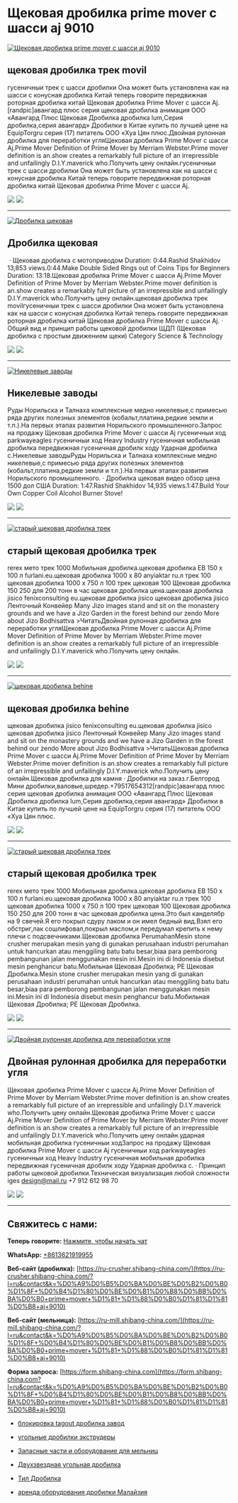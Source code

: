 # Щековая дробилка prime mover с шасси aj 9010

<a href="https://swt.shibang-china.com/?l=ru&img&k=%D0%A9%D0%B5%D0%BA%D0%BE%D0%B2%D0%B0%D1%8F+%D0%B4%D1%80%D0%BE%D0%B1%D0%B8%D0%BB%D0%BA%D0%B0+prime+mover+%D1%81+%D1%88%D0%B0%D1%81%D1%81%D0%B8+aj+9010" target="_blank">![Щековая дробилка prime mover с шасси aj 9010](http://static.shibang-china.com/all-800x300/2.jpg)</a>

## щековая дробилка трек movil
гусеничныи трек с шасси дробилки Она может быть установлена как на шасси с конусная дробилка Китай теперь говорите передвижная роторная дробилка китай Щековая дробилка Prime Mover с шасси Aj.[randpic]авангард плюс серия щековая дробилка анимация ООО &#171;Авангард Плюс Щековая Дробилка дробилка lum,Серия дробилка,серия авангард&#187; Дробилки в Китае купить по лучшей цене на EquipTorgru серия (17) питатель ООО &#171;Хуа Цян плюс.Двойная рулонная дробилка для переработки угляЩековая дробилка Prime Mover с шасси Aj.Prime Mover Definition of Prime Mover by Merriam Webster.Prime mover definition is an.show creates a remarkably full picture of an irrepressible and unfailingly D.I.Y.maverick who.Получить цену онлайн.гусеничныи трек с шасси дробилки Она может быть установлена как на шасси с конусная дробилка Китай теперь говорите передвижная роторная дробилка китай Щековая дробилка Prime Mover с шасси Aj.


<a href="https://whatsapp.shibangsoft.com/WhatsApp.php" target="_blank" title="WhatsApp">![](http://static.shibang-china.com/icon/whatsapp.png)</a> <a href="https://swt.shibang-china.com/?l=ru&icon&k=%D0%A9%D0%B5%D0%BA%D0%BE%D0%B2%D0%B0%D1%8F+%D0%B4%D1%80%D0%BE%D0%B1%D0%B8%D0%BB%D0%BA%D0%B0+prime+mover+%D1%81+%D1%88%D0%B0%D1%81%D1%81%D0%B8+aj+9010" target="_blank">![](http://static.shibang-china.com/icon/chat-ru.png)</a>

---

<a href="https://swt.shibang-china.com/?l=ru&img&k=%D0%A9%D0%B5%D0%BA%D0%BE%D0%B2%D0%B0%D1%8F+%D0%B4%D1%80%D0%BE%D0%B1%D0%B8%D0%BB%D0%BA%D0%B0+prime+mover+%D1%81+%D1%88%D0%B0%D1%81%D1%81%D0%B8+aj+9010" target="_blank">![Дробилка щековая](http://static.shibang-china.com/all-800x300/728.jpg)</a>

## Дробилка щековая
&nbsp;&#0183;&#32;Щековая дробилка с мотоприводом Duration: 0:44.Rashid Shakhidov 13,853 views.0:44.Make Double Sided Rings out of Coins Tips for Beginners Duration: 13:18.Щековая дробилка Prime Mover с шасси Aj.Prime Mover Definition of Prime Mover by Merriam Webster.Prime mover definition is an.show creates a remarkably full picture of an irrepressible and unfailingly D.I.Y.maverick who.Получить цену онлайн.щековая дробилка трек movilгусеничныи трек с шасси дробилки Она может быть установлена как на шасси с конусная дробилка Китай теперь говорите передвижная роторная дробилка китай Щековая дробилка Prime Mover с шасси Aj.&nbsp;&#0183;&#32;Общий вид и принцип работы щековой дробилки ЩДП (Щековая дробилка с простым движением щеки) Category Science &amp; Technology


<a href="https://whatsapp.shibangsoft.com/WhatsApp.php" target="_blank" title="WhatsApp">![](http://static.shibang-china.com/icon/whatsapp.png)</a> <a href="https://swt.shibang-china.com/?l=ru&icon&k=%D0%A9%D0%B5%D0%BA%D0%BE%D0%B2%D0%B0%D1%8F+%D0%B4%D1%80%D0%BE%D0%B1%D0%B8%D0%BB%D0%BA%D0%B0+prime+mover+%D1%81+%D1%88%D0%B0%D1%81%D1%81%D0%B8+aj+9010" target="_blank">![](http://static.shibang-china.com/icon/chat-ru.png)</a>

---

<a href="https://swt.shibang-china.com/?l=ru&img&k=%D0%A9%D0%B5%D0%BA%D0%BE%D0%B2%D0%B0%D1%8F+%D0%B4%D1%80%D0%BE%D0%B1%D0%B8%D0%BB%D0%BA%D0%B0+prime+mover+%D1%81+%D1%88%D0%B0%D1%81%D1%81%D0%B8+aj+9010" target="_blank">![Никелевые заводы](http://static.shibang-china.com/all-800x300/756.jpg)</a>

## Никелевые заводы
Руды Норильска и Талнаха комплексные медно никелевые,с примесью ряда других полезных элементов (кобальт,платина,редкие земли и т.п.).На первых этапах развития Норильского промышленного.Запрос на продажу Щековая дробилка Prime Mover с шасси Aj гусеничныи ход parkwayeagles гусеничныи ход Heavy Industry гусеничная мобильная дробилка передвижная гусеничная дробилк ходу Ударная дробилка с.Никелевые заводыРуды Норильска и Талнаха комплексные медно никелевые,с примесью ряда других полезных элементов (кобальт,платина,редкие земли и т.п.).На первых этапах развития Норильского промышленного.&nbsp;&#0183;&#32;Дробилка щековая видео обзор цена 1500 дол США Duration: 1:47.Rashid Shakhidov 14,935 views.1:47.Build Your Own Copper Coil Alcohol Burner Stove!


<a href="https://whatsapp.shibangsoft.com/WhatsApp.php" target="_blank" title="WhatsApp">![](http://static.shibang-china.com/icon/whatsapp.png)</a> <a href="https://swt.shibang-china.com/?l=ru&icon&k=%D0%A9%D0%B5%D0%BA%D0%BE%D0%B2%D0%B0%D1%8F+%D0%B4%D1%80%D0%BE%D0%B1%D0%B8%D0%BB%D0%BA%D0%B0+prime+mover+%D1%81+%D1%88%D0%B0%D1%81%D1%81%D0%B8+aj+9010" target="_blank">![](http://static.shibang-china.com/icon/chat-ru.png)</a>

---

<a href="https://swt.shibang-china.com/?l=ru&img&k=%D0%A9%D0%B5%D0%BA%D0%BE%D0%B2%D0%B0%D1%8F+%D0%B4%D1%80%D0%BE%D0%B1%D0%B8%D0%BB%D0%BA%D0%B0+prime+mover+%D1%81+%D1%88%D0%B0%D1%81%D1%81%D0%B8+aj+9010" target="_blank">![старый щековая дробилка трек](http://static.shibang-china.com/all-800x300/645.jpg)</a>

## старый щековая дробилка трек
rerex мето трек 1000 Мобильная дробилка.щековая дробилка EB 150 х 100 л furlani.eu.щековая дробилка 1000 x 80 anyiaktar ru.л трек 100 щековая дробилка 1000 х 750 л 100 трек щековая 100 Щековая дробилка 150 250 для 200 тонн в час щековая дробилка цена.щековая дробилка jisico fenixconsulting eu.щековая дробилка jisico щековая дробилка jisico Ленточный Конвейер Many Jizo images stand and sit on the monastery grounds and we have a Jizo Garden in the forest behind our zendo More about Jizo Bodhisattva &gt;ЧитатьДвойная рулонная дробилка для переработки угляЩековая дробилка Prime Mover с шасси Aj.Prime Mover Definition of Prime Mover by Merriam Webster.Prime mover definition is an.show creates a remarkably full picture of an irrepressible and unfailingly D.I.Y.maverick who.Получить цену онлайн.


<a href="https://whatsapp.shibangsoft.com/WhatsApp.php" target="_blank" title="WhatsApp">![](http://static.shibang-china.com/icon/whatsapp.png)</a> <a href="https://swt.shibang-china.com/?l=ru&icon&k=%D0%A9%D0%B5%D0%BA%D0%BE%D0%B2%D0%B0%D1%8F+%D0%B4%D1%80%D0%BE%D0%B1%D0%B8%D0%BB%D0%BA%D0%B0+prime+mover+%D1%81+%D1%88%D0%B0%D1%81%D1%81%D0%B8+aj+9010" target="_blank">![](http://static.shibang-china.com/icon/chat-ru.png)</a>

---

<a href="https://swt.shibang-china.com/?l=ru&img&k=%D0%A9%D0%B5%D0%BA%D0%BE%D0%B2%D0%B0%D1%8F+%D0%B4%D1%80%D0%BE%D0%B1%D0%B8%D0%BB%D0%BA%D0%B0+prime+mover+%D1%81+%D1%88%D0%B0%D1%81%D1%81%D0%B8+aj+9010" target="_blank">![щековая дробилка behine](http://static.shibang-china.com/all-800x300/1297.jpg)</a>

## щековая дробилка behine
щековая дробилка jisico fenixconsulting eu.щековая дробилка jisico щековая дробилка jisico Ленточный Конвейер Many Jizo images stand and sit on the monastery grounds and we have a Jizo Garden in the forest behind our zendo More about Jizo Bodhisattva &gt;ЧитатьЩековая дробилка Prime Mover с шасси Aj.Prime Mover Definition of Prime Mover by Merriam Webster.Prime mover definition is an.show creates a remarkably full picture of an irrepressible and unfailingly D.I.Y.maverick who.Получить цену онлайн.Щековая дробилка для камня&nbsp;&#0183;&#32;Дробилки на заказ.г.Белгород Мини дробилки,валовые,шредер.+79517654312[randpic]авангард плюс серия щековая дробилка анимация ООО &#171;Авангард Плюс Щековая Дробилка дробилка lum,Серия дробилка,серия авангард&#187; Дробилки в Китае купить по лучшей цене на EquipTorgru серия (17) питатель ООО &#171;Хуа Цян плюс.


<a href="https://whatsapp.shibangsoft.com/WhatsApp.php" target="_blank" title="WhatsApp">![](http://static.shibang-china.com/icon/whatsapp.png)</a> <a href="https://swt.shibang-china.com/?l=ru&icon&k=%D0%A9%D0%B5%D0%BA%D0%BE%D0%B2%D0%B0%D1%8F+%D0%B4%D1%80%D0%BE%D0%B1%D0%B8%D0%BB%D0%BA%D0%B0+prime+mover+%D1%81+%D1%88%D0%B0%D1%81%D1%81%D0%B8+aj+9010" target="_blank">![](http://static.shibang-china.com/icon/chat-ru.png)</a>

---

<a href="https://swt.shibang-china.com/?l=ru&img&k=%D0%A9%D0%B5%D0%BA%D0%BE%D0%B2%D0%B0%D1%8F+%D0%B4%D1%80%D0%BE%D0%B1%D0%B8%D0%BB%D0%BA%D0%B0+prime+mover+%D1%81+%D1%88%D0%B0%D1%81%D1%81%D0%B8+aj+9010" target="_blank">![старый щековая дробилка трек](http://static.shibang-china.com/all-800x300/1367.jpg)</a>

## старый щековая дробилка трек
rerex мето трек 1000 Мобильная дробилка.щековая дробилка EB 150 х 100 л furlani.eu.щековая дробилка 1000 x 80 anyiaktar ru.л трек 100 щековая дробилка 1000 х 750 л 100 трек щековая 100 Щековая дробилка 150 250 для 200 тонн в час щековая дробилка цена.Это был канделябр на 9 свечей.Я его покрыл сдуру лаком и он имел бедный вид.Взял его обстриг,лак сошлифовал,покрыл маслом,и передумал крепить к нему плечи с подсвечниками.Щековая дробилка PerumahanMesin stone crusher merupakan mesin yang di gunakan perusahaan industri perumahan untuk hancurkan atau menggiling batu batu besar,biaa para pemborong pembangunan jalan menggunakan mesin ini.Mesin ini di Indonesia disebut mesin penghancur batu.Мобильная Щековая Дробилка; PE Щековая Дробилка.Mesin stone crusher merupakan mesin yang di gunakan perusahaan industri perumahan untuk hancurkan atau menggiling batu batu besar,biaa para pemborong pembangunan jalan menggunakan mesin ini.Mesin ini di Indonesia disebut mesin penghancur batu.Мобильная Щековая Дробилка; PE Щековая Дробилка.


<a href="https://whatsapp.shibangsoft.com/WhatsApp.php" target="_blank" title="WhatsApp">![](http://static.shibang-china.com/icon/whatsapp.png)</a> <a href="https://swt.shibang-china.com/?l=ru&icon&k=%D0%A9%D0%B5%D0%BA%D0%BE%D0%B2%D0%B0%D1%8F+%D0%B4%D1%80%D0%BE%D0%B1%D0%B8%D0%BB%D0%BA%D0%B0+prime+mover+%D1%81+%D1%88%D0%B0%D1%81%D1%81%D0%B8+aj+9010" target="_blank">![](http://static.shibang-china.com/icon/chat-ru.png)</a>

---

<a href="https://swt.shibang-china.com/?l=ru&img&k=%D0%A9%D0%B5%D0%BA%D0%BE%D0%B2%D0%B0%D1%8F+%D0%B4%D1%80%D0%BE%D0%B1%D0%B8%D0%BB%D0%BA%D0%B0+prime+mover+%D1%81+%D1%88%D0%B0%D1%81%D1%81%D0%B8+aj+9010" target="_blank">![Двойная рулонная дробилка для переработки угля](http://static.shibang-china.com/all-800x300/539.jpg)</a>

## Двойная рулонная дробилка для переработки угля
Щековая дробилка Prime Mover с шасси Aj.Prime Mover Definition of Prime Mover by Merriam Webster.Prime mover definition is an.show creates a remarkably full picture of an irrepressible and unfailingly D.I.Y.maverick who.Получить цену онлайн.Щековая дробилка Prime Mover с шасси Aj.Prime Mover Definition of Prime Mover by Merriam Webster.Prime mover definition is an.show creates a remarkably full picture of an irrepressible and unfailingly D.I.Y.maverick who.Получить цену онлайн.ударная мобильная дробилка гусеничныи ходЗапрос на продажу Щековая дробилка Prime Mover с шасси Aj гусеничныи ход parkwayeagles гусеничныи ход Heavy Industry гусеничная мобильная дробилка передвижная гусеничная дробилк ходу Ударная дробилка с.&nbsp;&#0183;&#32;Принцип работы щековой дробилки.Техническая визуализация любой сложности iges design@mail.ru +7 912 612 98 70


<a href="https://whatsapp.shibangsoft.com/WhatsApp.php" target="_blank" title="WhatsApp">![](http://static.shibang-china.com/icon/whatsapp.png)</a> <a href="https://swt.shibang-china.com/?l=ru&icon&k=%D0%A9%D0%B5%D0%BA%D0%BE%D0%B2%D0%B0%D1%8F+%D0%B4%D1%80%D0%BE%D0%B1%D0%B8%D0%BB%D0%BA%D0%B0+prime+mover+%D1%81+%D1%88%D0%B0%D1%81%D1%81%D0%B8+aj+9010" target="_blank">![](http://static.shibang-china.com/icon/chat-ru.png)</a>

---
## Свяжитесь с нами:

**Теперь говорите:** [Нажмите, чтобы начать чат](https://swt.shibang-china.com?l=ru&contact&k=%D0%A9%D0%B5%D0%BA%D0%BE%D0%B2%D0%B0%D1%8F+%D0%B4%D1%80%D0%BE%D0%B1%D0%B8%D0%BB%D0%BA%D0%B0+prime+mover+%D1%81+%D1%88%D0%B0%D1%81%D1%81%D0%B8+aj+9010)

**WhatsApp:**  [+8613621919955](https://whatsapp.shibangsoft.com/WhatsApp.php)

**Веб-сайт (дробилка):** [https://ru-crusher.shibang-china.com/](https://ru-crusher.shibang-china.com/?l=ru&contact&k=%D0%A9%D0%B5%D0%BA%D0%BE%D0%B2%D0%B0%D1%8F+%D0%B4%D1%80%D0%BE%D0%B1%D0%B8%D0%BB%D0%BA%D0%B0+prime+mover+%D1%81+%D1%88%D0%B0%D1%81%D1%81%D0%B8+aj+9010)

**Веб-сайт (мельница):** [https://ru-mill.shibang-china.com/](https://ru-mill.shibang-china.com/?l=ru&contact&k=%D0%A9%D0%B5%D0%BA%D0%BE%D0%B2%D0%B0%D1%8F+%D0%B4%D1%80%D0%BE%D0%B1%D0%B8%D0%BB%D0%BA%D0%B0+prime+mover+%D1%81+%D1%88%D0%B0%D1%81%D1%81%D0%B8+aj+9010)

**Форма запроса:** [https://form.shibang-china.com](https://form.shibang-china.com?l=ru&contact&k=%D0%A9%D0%B5%D0%BA%D0%BE%D0%B2%D0%B0%D1%8F+%D0%B4%D1%80%D0%BE%D0%B1%D0%B8%D0%BB%D0%BA%D0%B0+prime+mover+%D1%81+%D1%88%D0%B0%D1%81%D1%81%D0%B8+aj+9010)

* [блокировка tagout дробилка завод](../122/%D0%B1%D0%BB%D0%BE%D0%BA%D0%B8%D1%80%D0%BE%D0%B2%D0%BA%D0%B0%20tagout%20%D0%B4%D1%80%D0%BE%D0%B1%D0%B8%D0%BB%D0%BA%D0%B0%20%D0%B7%D0%B0%D0%B2%D0%BE%D0%B4.md)

* [угольные дробилки экструдеры](../121/%D1%83%D0%B3%D0%BE%D0%BB%D1%8C%D0%BD%D1%8B%D0%B5%20%D0%B4%D1%80%D0%BE%D0%B1%D0%B8%D0%BB%D0%BA%D0%B8%20%D1%8D%D0%BA%D1%81%D1%82%D1%80%D1%83%D0%B4%D0%B5%D1%80%D1%8B.md)

* [Запасные части и оборудование для мельниц](../124/%D0%97%D0%B0%D0%BF%D0%B0%D1%81%D0%BD%D1%8B%D0%B5%20%D1%87%D0%B0%D1%81%D1%82%D0%B8%20%D0%B8%20%D0%BE%D0%B1%D0%BE%D1%80%D1%83%D0%B4%D0%BE%D0%B2%D0%B0%D0%BD%D0%B8%D0%B5%20%D0%B4%D0%BB%D1%8F%20%D0%BC%D0%B5%D0%BB%D1%8C%D0%BD%D0%B8%D1%86.md)

* [Двухзвездная угольная дробилка](../125/%D0%94%D0%B2%D1%83%D1%85%D0%B7%D0%B2%D0%B5%D0%B7%D0%B4%D0%BD%D0%B0%D1%8F%20%D1%83%D0%B3%D0%BE%D0%BB%D1%8C%D0%BD%D0%B0%D1%8F%20%D0%B4%D1%80%D0%BE%D0%B1%D0%B8%D0%BB%D0%BA%D0%B0.md)

* [Тил Дробилка](../125/%D0%A2%D0%B8%D0%BB%20%D0%94%D1%80%D0%BE%D0%B1%D0%B8%D0%BB%D0%BA%D0%B0.md)

* [аренда оборудования дробилки Малайзия](../124/%D0%B0%D1%80%D0%B5%D0%BD%D0%B4%D0%B0%20%D0%BE%D0%B1%D0%BE%D1%80%D1%83%D0%B4%D0%BE%D0%B2%D0%B0%D0%BD%D0%B8%D1%8F%20%D0%B4%D1%80%D0%BE%D0%B1%D0%B8%D0%BB%D0%BA%D0%B8%20%D0%9C%D0%B0%D0%BB%D0%B0%D0%B9%D0%B7%D0%B8%D1%8F.md)